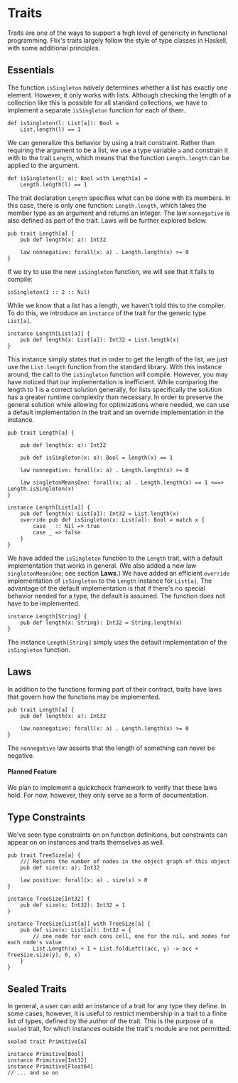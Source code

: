 # Traits

Traits are one of the ways to support a high
level of genericity in functional programming.
Flix's traits largely follow the style of type
classes in Haskell, with some additional principles.

## Essentials

The function `isSingleton` naively determines whether
a list has exactly one element.
However, it only works with lists.
Although checking the length of a collection like
this is possible for all standard collections, we
have to implement a separate `isSingleton` function
for each of them.

```flix
def isSingleton(l: List[a]): Bool =
    List.length(l) == 1
```

We can generalize this behavior by using a trait
constraint.
Rather than requiring the argument to be a list, we
use a type variable `a` and constrain it with to the
trait `Length`, which means that the function
`Length.length` can be applied to the argument.

```flix
def isSingleton(l: a): Bool with Length[a] =
    Length.length(l) == 1
```

The trait declaration `Length` specifies what
can be done with its members.
In this case, there is only one function:
`Length.length`, which takes the member type as an
argument and returns an integer.
The law `nonnegative` is also defined as part of the
trait.
Laws will be further explored below.

```flix
pub trait Length[a] {
    pub def length(x: a): Int32

    law nonnegative: forall(x: a) . Length.length(x) >= 0
}
```

If we try to use the new `isSingleton` function, we
will see that it fails to compile:

```flix
isSingleton(1 :: 2 :: Nil)
```

While we know that a list has a length, we haven't
told this to the compiler.
To do this, we introduce an `instance` of the trait
for the generic type `List[a]`.

```flix
instance Length[List[a]] {
    pub def length(x: List[a]): Int32 = List.length(x)
}
```

This instance simply states that in order to get the
length of the list, we just use the `List.length`
function from the standard library.
With this instance around, the call to the
`isSingleton` function will compile.
However, you may have noticed that our implementation
is inefficient.
While comparing the length to 1 is a correct solution
generally, for lists specifically the solution has a
greater runtime complexity than necessary.
In order to preserve the general solution while
allowing for optimizations where needed, we can use a
default implementation in the trait and an
override implementation in the instance.

```flix
pub trait Length[a] {

    pub def length(x: a): Int32

    pub def isSingleton(x: a): Bool = length(x) == 1

    law nonnegative: forall(x: a) . Length.length(x) >= 0

    law singletonMeansOne: forall(x: a) . Length.length(x) == 1 <==> Length.isSingleton(x)
}

instance Length[List[a]] {
    pub def length(x: List[a]): Int32 = List.length(x)
    override pub def isSingleton(x: List[a]): Bool = match x {
        case _ :: Nil => true
        case _ => false
    }
}
```

We have added the `isSingleton` function to the
`Length` trait, with a default implementation
that works in general.
(We also added a new law `singletonMeansOne`; see
section **Laws**.)
We have added an efficient `override` implementation
of `isSingleton` to the `Length` instance for
`List[a]`.
The advantage of the default implementation is that
if there's no special behavior needed for a type, the
default is assumed.
The function does not have to be implemented.

```flix
instance Length[String] {
    pub def length(x: String): Int32 = String.length(x)
}
```

The instance `Length[String]` simply uses the default
implementation of the `isSingleton` function.

## Laws

In addition to the functions forming part of their
contract, traits have laws that govern how the
functions may be implemented.

```flix
pub trait Length[a] {
    pub def length(x: a): Int32

    law nonnegative: forall(x: a) . Length.length(x) >= 0
}
```

The `nonnegative` law asserts that the length of
something can never be negative.

#### Planned Feature

We plan to implement a quickcheck framework to verify
that these laws hold.
For now, however, they only serve as a form of
documentation.

## Type Constraints

We've seen type constraints on on function
definitions, but constraints can appear on on
instances and traits themselves as well.

```flix
pub trait TreeSize[a] {
    /// Returns the number of nodes in the object graph of this object
    pub def size(x: a): Int32

    law positive: forall(x: a) . size(x) > 0
}

instance TreeSize[Int32] {
    pub def size(x: Int32): Int32 = 1
}

instance TreeSize[List[a]] with TreeSize[a] {
    pub def size(x: List[a]): Int32 = {
        // one node for each cons cell, one for the nil, and nodes for each node's value
        List.Length(x) + 1 + List.foldLeft((acc, y) -> acc + TreeSize.size(y), 0, x)
    }
}
```

## Sealed Traits

In general, a user can add an instance of a trait for
any type they define.
In some cases, however, it is useful to restrict
membership in a trait to a finite list of types,
defined by the author of the trait.
This is the purpose of a `sealed` trait, for which
instances outside the trait's module are not
permitted.

```flix
sealed trait Primitive[a]

instance Primitive[Bool]
instance Primitive[Int32]
instance Primitive[Float64]
// ... and so on
```

